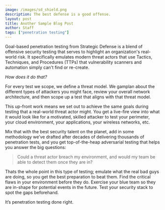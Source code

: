 ```yaml
---
image: /images/sd_shield.png
description: The best defense is a good offense.
layout: post
title: Another Sample Blog Post
author: Staff
tags: ["penetration testing"]
---
```


Goal-based penetration testing from Strategic Defense is a blend of offensive security testing that serves to highlight an organization's real-world risk.  It specifically emulates modern threat actors that use Tactics, Techniques, and Procedures (TTPs) that vulnerability scanners and automation simply can't find or re-create. 

<!--more-->

*How does it do that?*

For every test we scope, we define a threat model. We gamplan about the different types of attackers you might face, review your overall network architecture, and then scope up a test that aligns with that threat model. 

This up-front work means we set out to achieve the same goals during testing that a real-world threat actor might.  You get a live-fire view into what it would look like for a motivated, skilled attacker to test your perimeter, your cloud environment, your applications, your wireless networks, etc. 

Mix that with the best security talent on the planet, add in some methodology we’ve drafted after decades of delivering thousands of penetration tests, and you get top-of-the-heap adversarial testing that helps you answer the big questions: 

> Could a threat actor breach my environment, and would my team be able to detect them once they are in?  

Thats the whole point in this type of testing; emulate what the real bad guys are doing, so you get the best preparation to beat them. Find the critical flaws in your environment before they do. Exercise your blue team so they are in-shape for potential events in the future. Test your security stack to spot the gaps beforehand. 

It’s penetration testing done right. 

